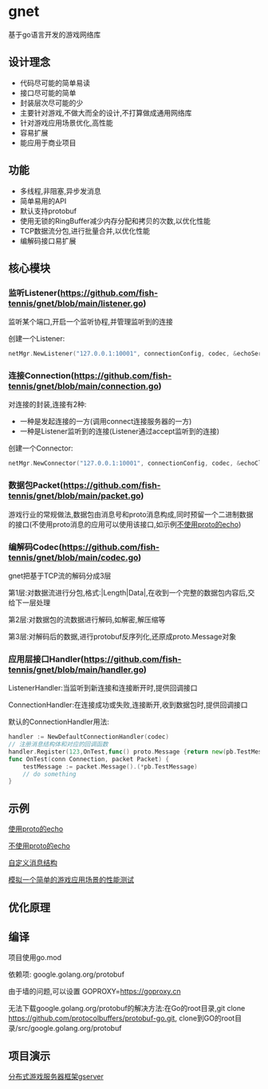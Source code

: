 # gnet
基于go语言开发的游戏网络库

## 设计理念
- 代码尽可能的简单易读
- 接口尽可能的简单
- 封装层次尽可能的少
- 主要针对游戏,不做大而全的设计,不打算做成通用网络库
- 针对游戏应用场景优化,高性能
- 容易扩展
- 能应用于商业项目

## 功能
- 多线程,非阻塞,异步发消息
- 简单易用的API
- 默认支持protobuf
- 使用无锁的RingBuffer减少内存分配和拷贝的次数,以优化性能
- TCP数据流分包,进行批量合并,以优化性能
- 编解码接口易扩展

## 核心模块
### 监听Listener(https://github.com/fish-tennis/gnet/blob/main/listener.go)
监听某个端口,开启一个监听协程,并管理监听到的连接

创建一个Listener:
```go
netMgr.NewListener("127.0.0.1:10001", connectionConfig, codec, &echoServerHandler{}, &echoListenerHandler{})
```
### 连接Connection(https://github.com/fish-tennis/gnet/blob/main/connection.go)
对连接的封装,连接有2种:
- 一种是发起连接的一方(调用connect连接服务器的一方)
- 一种是Listener监听到的连接(Listener通过accept监听到的连接)

创建一个Connector:
```go
netMgr.NewConnector("127.0.0.1:10001", connectionConfig, codec, &echoClientHandler{}, nil)
```
### 数据包Packet(https://github.com/fish-tennis/gnet/blob/main/packet.go)
游戏行业的常规做法,数据包由消息号和proto消息构成,同时预留一个二进制数据的接口(不使用proto消息的应用可以使用该接口,如示例[不使用proto的echo](https://github.com/fish-tennis/gnet/blob/main/example/echo_data_test.go))
### 编解码Codec(https://github.com/fish-tennis/gnet/blob/main/codec.go)
gnet把基于TCP流的解码分成3层

第1层:对数据流进行分包,格式:|Length|Data|,在收到一个完整的数据包内容后,交给下一层处理

第2层:对数据包的流数据进行解码,如解密,解压缩等

第3层:对解码后的数据,进行protobuf反序列化,还原成proto.Message对象

### 应用层接口Handler(https://github.com/fish-tennis/gnet/blob/main/handler.go)
ListenerHandler:当监听到新连接和连接断开时,提供回调接口

ConnectionHandler:在连接成功或失败,连接断开,收到数据包时,提供回调接口

默认的ConnectionHandler用法:

```go
handler := NewDefaultConnectionHandler(codec)
// 注册消息结构体和对应的回调函数
handler.Register(123,OnTest,func() proto.Message {return new(pb.TestMessage)})
func OnTest(conn Connection, packet Packet) {
    testMessage := packet.Message().(*pb.TestMessage)
    // do something
}
```

## 示例
[使用proto的echo](https://github.com/fish-tennis/gnet/blob/main/example/echo_proto_test.go)

[不使用proto的echo](https://github.com/fish-tennis/gnet/blob/main/example/echo_data_test.go)

[自定义消息结构](https://github.com/fish-tennis/gnet/blob/main/example/custom_packet_no_ringbuffer_test.go)

[模拟一个简单的游戏应用场景的性能测试](https://github.com/fish-tennis/gnet/blob/main/example/server_test.go)


## 优化原理


## 编译
项目使用go.mod

依赖项: google.golang.org/protobuf

由于墙的问题,可以设置 GOPROXY=https://goproxy.cn

无法下载google.golang.org/protobuf的解决方法:在Go的root目录,git clone https://github.com/protocolbuffers/protobuf-go.git, clone到GO的root目录/src/google.golang.org/protobuf

## 项目演示

[分布式游戏服务器框架gserver](https://github.com/fish-tennis/gserver)
